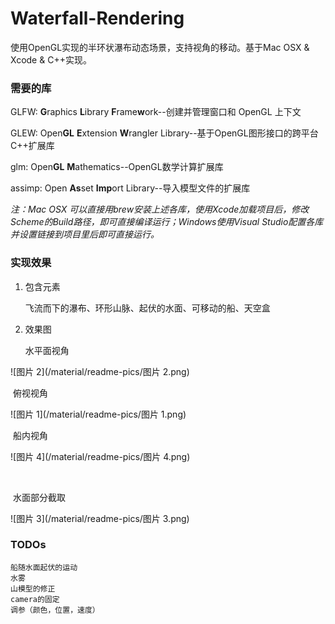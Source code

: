 # Waterfall-Rendering
使用OpenGL实现的半环状瀑布动态场景，支持视角的移动。基于Mac OSX & Xcode & C++实现。



### 需要的库
GLFW: **G**raphics **L**ibrary **F**rame**w**ork--创建并管理窗口和 OpenGL 上下文

GLEW:  Open**GL** **E**xtension **W**rangler Library--基于OpenGL图形接口的跨平台C++扩展库

glm: Open**GL** **M**athematics--OpenGL数学计算扩展库

assimp: Open **As**set **Imp**ort Library--导入模型文件的扩展库

*注：Mac OSX 可以直接用brew安装上述各库，使用Xcode加载项目后，修改Scheme的Build路径，即可直接编译运行；Windows使用Visual Studio配置各库并设置链接到项目里后即可直接运行。*



### 实现效果

1. 包含元素

   飞流而下的瀑布、环形山脉、起伏的水面、可移动的船、天空盒



2. 效果图

   水平面视角

![图片 2](/material/readme-pics/图片 2.png)



​	俯视视角

![图片 1](/material/readme-pics/图片 1.png)



​	船内视角

![图片 4](/material/readme-pics/图片 4.png)

​	

​	水面部分截取

![图片 3](/material/readme-pics/图片 3.png)




### TODOs

```
船随水面起伏的运动
水雾
山模型的修正
camera的固定
调参（颜色，位置，速度）
```
